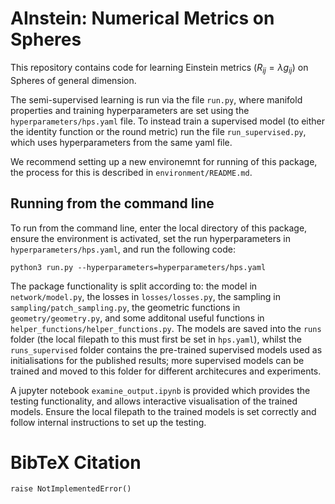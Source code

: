 # AInstein: Numerical Metrics on Spheres  
This repository contains code for learning Einstein metrics ($R_{ij} = \lambda g_{ij}$) on Spheres of general dimension.  
  
The semi-supervised learning is run via the file `run.py`, where manifold properties and training hyperparameters are set using the `hyperparameters/hps.yaml` file. To instead train a supervised model (to either the identity function or the round metric) run the file `run_supervised.py`, which uses hyperparameters from the same yaml file.  

We recommend setting up a new environemnt for running of this package, the process for this is described in `environment/README.md`.  

## Running from the command line  
To run from the command line, enter the local directory of this package, ensure the environment is activated, set the run hyperparameters in `hyperparameters/hps.yaml`, and run the following code:
```
python3 run.py --hyperparameters=hyperparameters/hps.yaml
```

The package functionality is split according to: the model in `network/model.py`, the losses in `losses/losses.py`, the sampling in `sampling/patch_sampling.py`, the geometric functions in `geometry/geometry.py`, and some additonal useful functions in `helper_functions/helper_functions.py`. The models are saved into the `runs` folder (the local filepath to this must first be set in `hps.yaml`), whilst the `runs_supervised` folder contains the pre-trained supervised models used as initialisations for the published results; more supervised models can be trained and moved to this folder for different architecures and experiments.

A jupyter notebook `examine_output.ipynb` is provided which provides the testing functionality, and allows interactive visualisation of the trained models. Ensure the local filepath to the trained models is set correctly and follow internal instructions to set up the testing.  
  
# BibTeX Citation  
``` 
raise NotImplementedError()  
```

